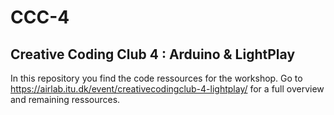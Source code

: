 # CCC-4
## Creative Coding Club 4 : Arduino &amp; LightPlay

In this repository you find the code ressources for the workshop. Go to https://airlab.itu.dk/event/creativecodingclub-4-lightplay/ for a full overview and remaining ressources.